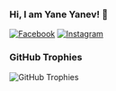 ### Hi, I am Yane Yanev! 👋



[![Facebook](https://img.shields.io/badge/-Facebook-00B2FF?style=flat-square&logo=Facebook&logoColor=white)](https://www.https://www.facebook.com/yane.yanev.3/)
[![Instagram](https://img.shields.io/badge/-Instagram-e4405f?style=flat-square&logo=Instagram&logoColor=white)](https://www.instagram.com/yaneww11//) 



### GitHub Trophies

<img align="center" src="https://github-profile-trophy.vercel.app/?username=Yaneww11&rank=-C,-B" alt="GitHub Trophies" />
